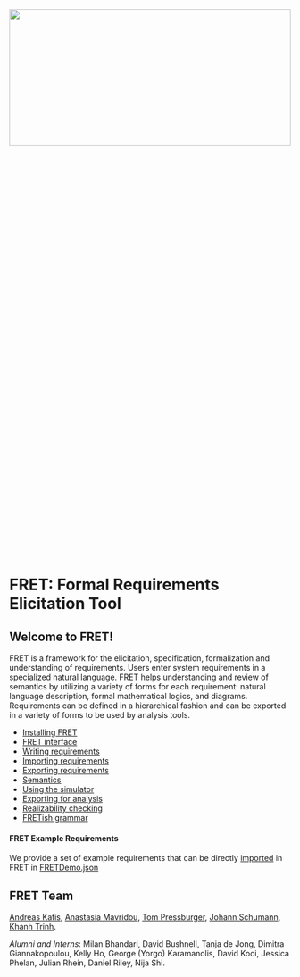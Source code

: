 <!-- userManual.md -->

<img src="./icons/electric-guitar.png" height=25% width=100%>

# FRET: Formal Requirements Elicitation Tool

## Welcome to FRET!

FRET is a framework for the elicitation, specification, formalization and understanding of requirements. Users enter system requirements in a specialized natural language. FRET helps understanding and review of semantics by utilizing a variety of forms for each requirement: natural language description, formal mathematical logics, and diagrams. Requirements can be defined in a hierarchical fashion and can be exported in a variety of forms to be used by analysis tools.


* [Installing FRET](./installingFRET/installationInstructions.md)
* [FRET interface](./user-interface/tutorial.md)
* [Writing requirements](./user-interface/writingReqs.md)
* [Importing requirements](./user-interface/export&import/import.md)
* [Exporting requirements](./user-interface/export&import/export.md)
* [Semantics](./semantics/semanticsOverview.md)
* [Using the simulator](./UsingTheSimulator/ltlsim.md)
* [Exporting for analysis](./ExportingForAnalysis/analysis.md)
* [Realizability checking](./exports/realizabilityManual.md)
* [FRETish grammar](./fretishGrammar/index.html ':include width=100% height=800px')

#### FRET Example Requirements

We provide a set of example requirements that can be directly [imported](./user-interface/export&import/import.md) in FRET  in [FRETDemo.json](../../../tutorialExamples/FRETDemo.json)

## FRET Team

[Andreas Katis](https://andreaskatis.github.io/),
[Anastasia Mavridou](http://amavridou.com/),
[Tom Pressburger](https://ti.arc.nasa.gov/profile/ttp/),
[Johann Schumann](https://ti.arc.nasa.gov/profile/schumann/),
[Khanh Trinh](https://www.researchgate.net/profile/Khanh-Trinh-3).

*Alumni and Interns*: Milan Bhandari, David Bushnell, Tanja de Jong, Dimitra Giannakopoulou, Kelly Ho, George (Yorgo) Karamanolis, David Kooi, Jessica Phelan, Julian Rhein, Daniel Riley, Nija Shi.
